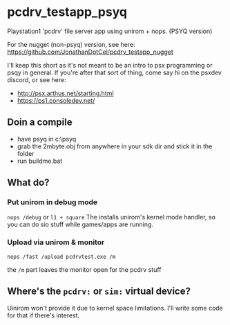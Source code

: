 # pcdrv_testapp_psyq
Playstation1 'pcdrv' file server app using unirom + nops. (PSYQ version)

For the nugget (non-psyq) version, see here: https://github.com/JonathanDotCel/pcdrv_testapp_nugget

I'll keep this short as it's not meant to be an intro to psx programming or psqy in general.
If you're after that sort of thing, come say hi on the psxdev discord, or see here:
- http://psx.arthus.net/starting.html
- https://ps1.consoledev.net/

## Doin a compile

- have psyq in c:\psyq
- grab the 2mbyte.obj from anywhere in your sdk dir and stick it in the folder
- run buildme.bat

## What do?

### Put unirom in debug mode
`nops /debug` or `l1 + square`
The installs unirom's kernel mode handler, so you can do sio stuff while games/apps are running.

### Upload via unirom & monitor
`nops /fast /upload pcdrvtest.exe /m`

the `/m` part leaves the monitor open for the pcdrv stuff

## Where's the `pcdrv:` or `sim:` virtual device?

Uinirom won't provide it due to kernel space limitations.
I'll write some code for that if there's interest.


